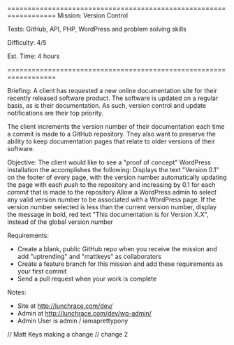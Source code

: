 ==================================================================
Mission: Version Control

Tests: GitHub, API, PHP, WordPress and problem solving skills

Difficulty: 4/5

Est. Time: 4 hours

==================================================================

Briefing:
A client has requested a new online documentation site for their recently released software product.  The software is updated on a regular basis, as is their documentation.  As such, version control and update notifications are their top priority.

The client increments the version number of their documentation each time a commit is made to a GitHub repository.  They also want to preserve the ability to keep documentation pages that relate to older versions of their software.

Objective:
The client would like to see a "proof of concept" WordPress installation the accomplishes the following:
Displays the text "Version 0.1" on the footer of every page, with the version number automatically updating the page with each *push* to the repository and increasing by 0.1 for each *commit* that is made to the repository
Allow a WordPress admin to select any valid version number to be associated with a WordPress page.  If the version number selected is less than the current version number, display the message in bold, red text "This documentation is for Version X.X", instead of the global version number

Requirements:

  - Create a blank, public GitHub repo when you receive the mission and add "uptrending" and "mattkeys" as collaborators
  - Create a feature branch for this mission and add these requirements as your first commit
  - Send a pull request when your work is complete

Notes:

  - Site at http://lunchrace.com/dev/
  - Admin at http://lunchrace.com/dev/wp-admin/
  - Admin User is admin / iamaprettypony

// Matt Keys making a change
// change 2